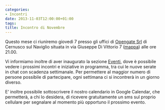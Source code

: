 ```yaml
---
categories:
- Incontri
date: 2013-11-03T12:00:00+01:00
tags:
title: Incontro di Novembre
---
```

Questo mese ci riuniremo giovedì 7 presso gli uffici di [Opengate Srl](http://www.opengate.biz/) di Cernusco sul Naviglio situata in via Giuseppe Di Vittorio 7 ([mappa](http://www.openstreetmap.org/?mlat=45.51772&mlon=9.34309#map=18/45.51772/9.34309&layers=N)) alle ore 21.00.

Vi informiamo inoltre di aver inaugurato la sezione [Eventi](/eventi), dove è possibile vedere i prossimi incontri e iniziative in programma, tra cui le nuove serate in chat con scadenza settimanale. Per permettere al maggior numero di persone possibile di partecipare, ogni settimana ci si incontrerà in un giorno diverso.

E’ inoltre possibile sottoscrivere il nostro calendario in Google Calendar, che permetterà, a chi lo desidera, di ricevere gratuitamente un sms sul proprio cellulare per segnalare al momento più opportuno il prossimo evento.
